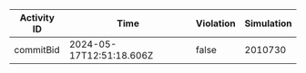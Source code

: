 | Activity ID | Time | Violation | Simulation |
| --- | --- | --- | --- |
| commitBid | 2024-05-17T12:51:18.606Z | false | 2010730 |
